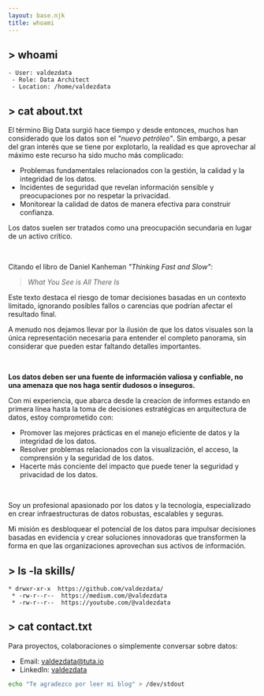 ```yaml
---
layout: base.njk
title: whoami
---
```


## > whoami

```
- User: valdezdata
 - Role: Data Architect
 - Location: /home/valdezdata
```

## > cat about.txt

El término Big Data surgió hace tiempo y desde entonces, muchos han considerado que los datos son el _"nuevo petróleo"_. Sin embargo, a pesar del gran interés que se tiene por explotarlo, la realidad es que aprovechar al máximo este recurso ha sido mucho más complicado:

- Problemas fundamentales relacionados con la gestión, la calidad y la integridad de los datos.
- Incidentes de seguridad que revelan información sensible y preocupaciones por no respetar la privacidad.
- Monitorear la calidad de datos de manera efectiva para construir confianza.

Los datos suelen ser tratados como una preocupación secundaria en lugar de un activo crítico.

&nbsp;

Citando el libro de Daniel Kanheman _"Thinking Fast and Slow":_

> _What You See is All There Is_

Este texto destaca el riesgo de tomar decisiones basadas en un contexto limitado, ignorando posibles fallos o carencias que podrían afectar el resultado final.

A menudo nos dejamos llevar por la ilusión de que los datos visuales son la única representación necesaria para entender el completo panorama, sin considerar que pueden estar faltando detalles importantes.

&nbsp;

**Los datos deben ser una fuente de información valiosa y confiable, no una amenaza que nos haga sentir dudosos o inseguros.**

Con mi experiencia, que abarca desde la creacíon de informes estando en primera línea hasta la toma de decisiones estratégicas en arquitectura de datos, estoy comprometido con:

- Promover las mejores prácticas en el manejo eficiente de datos y la integridad de los datos.
- Resolver problemas relacionados con la visualización, el acceso, la comprensión y la seguridad de los datos.
- Hacerte más conciente del impacto que puede tener la seguridad y privacidad de los datos.

&nbsp;

Soy un profesional apasionado por los datos y la tecnología, especializado en crear infraestructuras de datos robustas, escalables y seguras.

Mi misión es desbloquear el potencial de los datos para impulsar decisiones basadas en evidencia y crear soluciones innovadoras que transformen la forma en que las organizaciones aprovechan sus activos de información.

## > ls -la skills/

```
* drwxr-xr-x  https://github.com/valdezdata/
 * -rw-r--r--  https://medium.com/@valdezdata
 * -rw-r--r--  https://youtube.com/@valdezdata
```

## > cat contact.txt

Para proyectos, colaboraciones o simplemente conversar sobre datos:

- Email: [valdezdata@tuta.io](mailto:valdezdata@tuta.io)
- LinkedIn: [valdezdata](https://linkedin.com/in/valdezdata)

```bash
echo "Te agradezco por leer mi blog" > /dev/stdout
```
